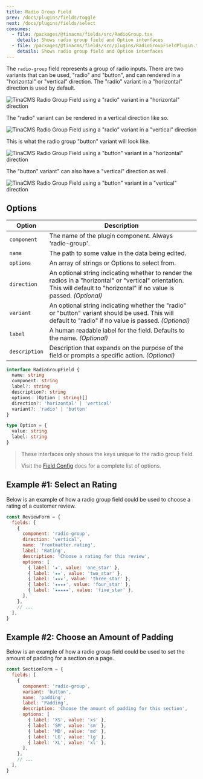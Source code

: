```yaml
---
title: Radio Group Field
prev: /docs/plugins/fields/toggle
next: /docs/plugins/fields/select
consumes:
  - file: /packages/@tinacms/fields/src/RadioGroup.tsx
    details: Shows radio group field and Option interfaces
  - file: /packages/@tinacms/fields/src/plugins/RadioGroupFieldPlugin.tsx
    details: Shows radio group field and Option interfaces
---
```


The `radio-group` field represents a group of radio inputs. There are two variants that can be used, "radio" and "button", and can rendered in a "horizontal" or "vertical" direction. The "radio" variant in a "horizontal" direction is used by default.

![TinaCMS Radio Group Field using a "radio" variant in a "horizontal" direction](/img/fields/radio-group-field-horizontal-radio.gif)

The "radio" variant can be rendered in a vertical direction like so.

![TinaCMS Radio Group Field using a "radio" variant in a "vertical" direction](/img/fields/radio-group-field-vertical-radio.gif)

This is what the radio group "button" variant will look like.

![TinaCMS Radio Group Field using a "button" variant in a "horizontal" direction](/img/fields/radio-group-field-horizontal-button.gif)

The "button" variant" can also have a "vertical" direction as well.

![TinaCMS Radio Group Field using a "button" variant in a "vertical" direction](/img/fields/radio-group-field-vertical-button.gif)

## Options

| Option        | Description                                                                                                                                                                   |
| ------------- | ----------------------------------------------------------------------------------------------------------------------------------------------------------------------------- |
| `component`   | The name of the plugin component. Always 'radio-group'.                                                                                                                       |
| `name`        | The path to some value in the data being edited.                                                                                                                              |
| `options`     | An array of strings or Options to select from.                                                                                                                                |
| `direction`   | An optional string indicating whether to render the radios in a "horizontal" or "vertical" orientation. This will default to "horizontal" if no value is passed. _(Optional)_ |
| `variant`     | An optional string indicating whether the "radio" or "button" variant should be used. This will default to "radio" if no value is passed. _(Optional)_                        |
| `label`       | A human readable label for the field. Defaults to the name. _(Optional)_                                                                                                      |
| `description` | Description that expands on the purpose of the field or prompts a specific action. _(Optional)_                                                                               |

```typescript
interface RadioGroupField {
  name: string
  component: string
  label?: string
  description?: string
  options: (Option | string)[]
  direction?: 'horizontal' | 'vertical'
  variant?: 'radio' | 'button'
}

type Option = {
  value: string
  label: string
}
```

> These interfaces only shows the keys unique to the radio group field.
>
> Visit the [Field Config](/docs/plugins/fields) docs for a complete list of options.

## Example #1: Select an Rating

Below is an example of how a radio group field could be used to choose a rating of a customer review.

```javascript
const ReviewForm = {
  fields: [
    {
      component: 'radio-group',
      direction: 'vertical',
      name: 'frontmatter.rating',
      label: 'Rating',
      description: 'Choose a rating for this review',
      options: [
        { label: '★', value: 'one_star' },
        { label: '★★', value: 'two_star' },
        { label: '★★★', value: 'three_star' },
        { label: '★★★★', value: 'four_star' },
        { label: '★★★★★', value: 'five_star' },
      ],
    },
    // ...
  ],
}
```

## Example #2: Choose an Amount of Padding

Below is an example of how a radio group field could be used to set the amount of padding for a section on a page.

```javascript
const SectionForm = {
  fields: [
    {
      component: 'radio-group',
      variant: 'button',
      name: 'padding',
      label: 'Padding',
      description: 'Choose the amount of padding for this section',
      options: [
        { label: 'XS', value: 'xs' },
        { label: 'SM', value: 'sm' },
        { label: 'MD', value: 'md' },
        { label: 'LG', value: 'lg' },
        { label: 'XL', value: 'xl' },
      ],
    },
    // ...
  ],
}
```
